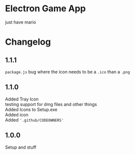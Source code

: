 # Electron Game App
just have mario

# Changelog
## **1.1.1**
``package.js`` bug where the icon needs to be a ``.ico`` than a ``.png`` <br>

## **1.1.0**
Added Tray Icon<br>
testing support for dmg files and other things<br>
Added Icons to Setup.exe<br>
Added icon <br>
Added ``'.github/CODEOWNERS'``<br>


## **1.0.0**
Setup and stuff